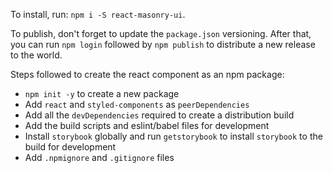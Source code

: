 To install, run: `npm i -S react-masonry-ui`.

To publish, don't forget to update the `package.json` versioning. After that, you can run `npm login` followed by `npm publish` to distribute a new release to the world.

Steps followed to create the react component as an npm package:
- `npm init -y` to create a new package
- Add `react` and `styled-components` as `peerDependencies`
- Add all the `devDependencies` required to create a distribution build
- Add the build scripts and eslint/babel files for development
- Install `storybook` globally and run `getstorybook` to install `storybook` to the build for development
- Add `.npmignore` and `.gitignore` files
